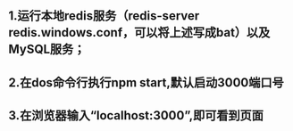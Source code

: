 ## 1.运行本地redis服务（redis-server redis.windows.conf，可以将上述写成bat）以及MySQL服务；
## 2.在dos命令行执行npm start,默认启动3000端口号
## 3.在浏览器输入“localhost:3000”,即可看到页面
